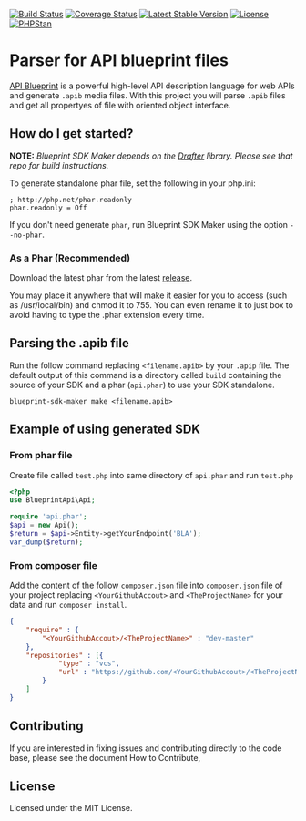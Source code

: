 [![Build
Status](https://travis-ci.org/vitormattos/blueprint-sdk-maker.svg?branch=master)](https://travis-ci.org/vitormattos/blueprint-sdk-maker)
[![Coverage
Status](https://coveralls.io/repos/vitormattos/blueprint-sdk-maker/badge.svg?branch=master&service=github)](https://coveralls.io/github/vitormattos/blueprint-sdk-maker?branch=master)
[![Latest Stable
Version](https://poser.pugx.org/vitormattos/blueprint-sdk-maker/v/stable)](https://packagist.org/packages/vitormattos/blueprint-sdk-maker)
[![License](https://poser.pugx.org/vitormattos/blueprint-sdk-maker/license)](https://packagist.org/packages/vitormattos/blueprint-sdk-maker)
[![PHPStan](https://img.shields.io/badge/PHPStan-enabled-brightgreen.svg?style=flat)](https://github.com/phpstan/phpstan)

# Parser for API blueprint files

[API Blueprint](https://apiblueprint.org/) is a powerful high-level API
description language for web APIs and generate `.apib` media files. With this
project you will parse `.apib` files and get all propertyes of file with
oriented object interface.

## How do I get started?


**NOTE:** *Blueprint SDK Maker depends on the [Drafter](https://github.com/apiaryio/drafter) library. Please see that repo for build instructions.*

To generate standalone phar file, set the following in your php.ini:

```
; http://php.net/phar.readonly
phar.readonly = Off
```

If you don't need generate `phar`, run Blueprint SDK Maker using the option `--no-phar`.

### As a Phar (Recommended)

Download the latest phar from the latest [release](https://github.com/vitormattos/blueprint-sdk-maker/releases/latest).

You may place it anywhere that will make it easier for you to access (such as /usr/local/bin) and chmod it to 755. You can even rename it to just box to avoid having to type the .phar extension every time.

## Parsing the .apib file
Run the follow command replacing `<filename.apib>` by your `.apip` file. The default output of this command is a directory called `build` containing the source of your SDK and a phar (`api.phar`) to use your SDK standalone.

```
blueprint-sdk-maker make <filename.apib>
```

## Example of using generated SDK

### From phar file
Create file called `test.php` into same directory of `api.phar` and run `test.php`
```php
<?php
use BlueprintApi\Api;

require 'api.phar';
$api = new Api();
$return = $api->Entity->getYourEndpoint('BLA');
var_dump($return);
```
### From composer file
Add the content of the follow `composer.json` file into `composer.json` file of your project replacing `<YourGithubAccout>` and `<TheProjectName>` for your data and run `composer install`.
```json
{
    "require" : {
        "<YourGithubAccout>/<TheProjectName>" : "dev-master"
    },
    "repositories" : [{
            "type" : "vcs",
            "url" : "https://github.com/<YourGithubAccout>/<TheProjectName>"
        }
    ]
}
```

## Contributing

If you are interested in fixing issues and contributing directly to the code
base, please see the document How to Contribute, 

## License

Licensed under the MIT License.
